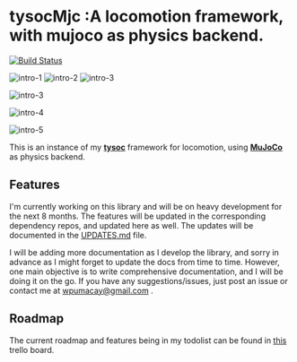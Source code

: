 # tysocMjc :A locomotion framework, with mujoco as physics backend.

[![Build Status](https://travis-ci.com/wpumacay/tysocMjc.svg?branch=master)](https://travis-ci.com/wpumacay/tysocMjc)

![intro-1](https://media.giphy.com/media/ZcaynbjABz69Zyj9n9/giphy.gif) ![intro-2](https://media.giphy.com/media/loMkXQHDRSeHC8s2dy/giphy.gif) ![intro-3](https://media.giphy.com/media/9S1zriY4MMt8LjOoSq/giphy.gif)

![intro-3](_imgs/img_tysocmjc_terrains.png)

![intro-4](_imgs/img_tysocmjc_sensors.png)

![intro-5](_imgs/img_tysocmjc_agents.png)

This is an instance of my [**tysoc**](https://github.com/wpumacay/tysocCore) framework 
for locomotion, using [**MuJoCo**](http://mujoco.org) as physics backend.

## Features

I'm currently working on this library and will be on heavy development for the next 8 months. The features will be updated in the corresponding dependency repos, and updated here as well. The updates will be documented in the [UPDATES.md](https://github.com/wpumacay/tysocMjc/blob/master/doc/UPDATES.md) file.

I will be adding more documentation as I develop the library, and sorry in advance as I might forget to update the docs from time to time. However, one main objective is to write comprehensive documentation, and I will be doing it on the go. If you have any suggestions/issues, just post an issue or contact me at wpumacay@gmail.com .

## Roadmap

The current roadmap and features being in my todolist can be found in [this](https://trello.com/b/pLkqprwU) trello board.
